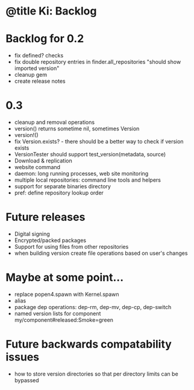 # @title Ki: Backlog

# Backlog for 0.2
* fix defined? checks
* fix double repository entries in finder.all_repositories "should show imported version"
* cleanup gem
* create release notes

# 0.3
* cleanup and removal operations
* version() returns sometime nil, sometimes Version
* version!()
* fix Version.exists? - there should be a better way to check if version exists
* VersionTester should support test_version(metadata, source)
* Download & replication
* website command
* daemon: long running processes, web site monitoring
* multiple local repositories: command line tools and helpers
* support for separate binaries directory
* pref: define repository lookup order

# Future releases
* Digital signing
* Encrypted/packed packages
* Support for using files from other repositories
* when building version create file operations based on user's changes

# Maybe at some point...
* replace popen4.spawn with Kernel.spawn
* alias
* package dep operations: dep-rm, dep-mv, dep-cp, dep-switch
* named version lists for component my/component#released:Smoke=green

# Future backwards compatability issues
* how to store version directories so that per directory limits can be bypassed